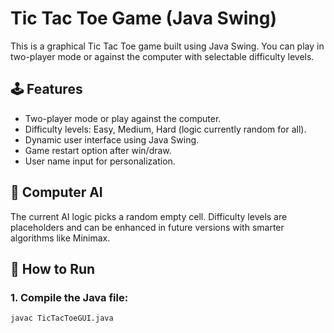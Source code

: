# Tic Tac Toe Game (Java Swing)

This is a graphical Tic Tac Toe game built using Java Swing. You can play in two-player mode or against the computer with selectable difficulty levels.

## 🕹️ Features

- Two-player mode or play against the computer.
- Difficulty levels: Easy, Medium, Hard (logic currently random for all).
- Dynamic user interface using Java Swing.
- Game restart option after win/draw.
- User name input for personalization.

## 🧠 Computer AI

The current AI logic picks a random empty cell. Difficulty levels are placeholders and can be enhanced in future versions with smarter algorithms like Minimax.

## 🏁 How to Run

### 1. Compile the Java file:
```bash
javac TicTacToeGUI.java
